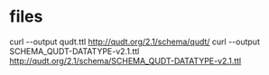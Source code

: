 
# files

curl --output qudt.ttl http://qudt.org/2.1/schema/qudt/
curl --output SCHEMA_QUDT-DATATYPE-v2.1.ttl http://qudt.org/2.1/schema/SCHEMA_QUDT-DATATYPE-v2.1.ttl